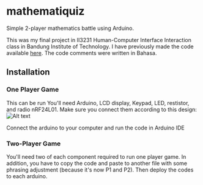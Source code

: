 # mathematiquiz
Simple 2-player mathematics battle using Arduino.

This was my final project in II3231 Human-Computer Interface Interaction class in Bandung Institute of Technology. I have previously made the code available [here](https://dindatc.wordpress.com/2014/05/12/ii3231-final-project-mathematiquiz/). The code comments were written in Bahasa.

## Installation
### One Player Game
This can be run
You'll need Arduino, LCD display, Keypad, LED, restistor, and radio nRF24L01. Make sure you connect them according to this design:
![Alt text](https://dindatc.files.wordpress.com/2014/05/rangkaian-quizmatematika.png)

Connect the arduino to your computer and run the code in Arduino IDE

### Two-Player Game
You'll need two of each component required to run one player game. In addition, you have to copy the code and paste to another file with some phrasing adjustment (because it's now P1 and P2). Then deploy the codes to each arduino.
